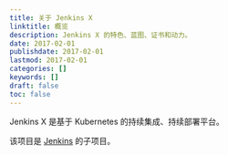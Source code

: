 ```yaml
---
title: 关于 Jenkins X
linktitle: 概览
description: Jenkins X 的特色、蓝图、证书和动力。
date: 2017-02-01
publishdate: 2017-02-01
lastmod: 2017-02-01
categories: []
keywords: []
draft: false
toc: false
---
```


Jenkins X 是基于 Kubernetes 的持续集成、持续部署平台。

该项目是 <a href="https://jenkins.io/">Jenkins</a> 的子项目。


                    
